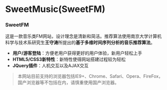 SweetMusic(SweetFM)
==========


### SweetFM

这是一款音乐类FM网站，设计理念是清新和简洁。推荐算法使用南京大学计算机科学与技术系研究生**王守涛**所提出的**基于多维时间序列分析的音乐推荐算法**。

- **用户/游客登陆**：方便老用户获得更好的用户体验，新用户轻松上手
- **HTML5/CSS3新特性**：新特性使得网站搭建过程较为轻松
- **JQuery插件**：人机交互以及AJAX交互

> 本网站目前支持的浏览器包括IE9+、Chrome、Safari、Opera、FireFox，国产浏览器等不包括在内，请慎重使用国产浏览器。

